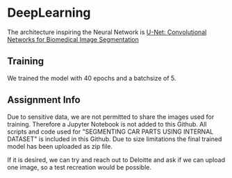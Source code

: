 # DeepLearning

The architecture inspiring the Neural Network is [U-Net: Convolutional Networks for Biomedical Image Segmentation
](https://lmb.informatik.uni-freiburg.de/people/ronneber/u-net/)


## Training
We trained the model with 40 epochs and a batchsize of 5.


## Assignment Info
Due to sensitive data, we are not permitted to share the images used for training. Therefore a Jupyter Notebook is not added to this Github.
All scripts and code used for "SEGMENTING CAR PARTS USING INTERNAL DATASET" is included in this Github. Due to size limitations the final trained model has been uploaded as zip file.

If it is desired, we can try and reach out to Deloitte and ask if we can upload one image, so a test recreation would be possible.
